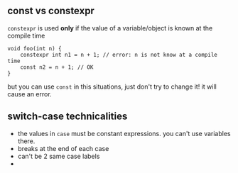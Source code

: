 ## const vs constexpr
`constexpr` is used **only** if the value of a variable/object is known at the compile time
```
void foo(int n) {
    constexpr int n1 = n + 1; // error: n is not know at a compile time
    const n2 = n + 1; // OK
}
```
but you can use `const` in this situations, just don't try to change it! it will cause an error.

## switch-case technicalities
- the values in `case` must be constant expressions. you can't use variables there.
- breaks at the end of each case
- can't be 2 same case labels
-                                                                                                        